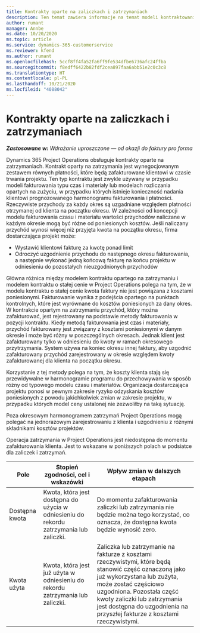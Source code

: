```yaml
---
title: Kontrakty oparte na zaliczkach i zatrzymaniach
description: Ten temat zawiera informacje na temat modeli kontraktowania opartych na zatrzymaniach lub zaliczkach w Project Operations.
author: rumant
manager: Annbe
ms.date: 10/20/2020
ms.topic: article
ms.service: dynamics-365-customerservice
ms.reviewer: kfend
ms.author: rumant
ms.openlocfilehash: 5ccf8ff4fa52fa6ff9fe534dfbe6736afc24ffba
ms.sourcegitcommit: f8edff6422b82fdf2cea897faa6abb51e2c0c3c8
ms.translationtype: HT
ms.contentlocale: pl-PL
ms.lasthandoff: 10/21/2020
ms.locfileid: "4088042"
---
```

# <a name="advances-and-retainer-based-contracts"></a>Kontrakty oparte na zaliczkach i zatrzymaniach 


_**Zastosowane w:** Wdrażanie uproszczone — od okazji do faktury pro forma_

Dynamics 365 Project Operations obsługuje kontrakty oparte na zatrzymaniach. Kontrakt oparty na zatrzymania jest wynegocjowanym zestawem równych płatności, które będą zafakturowane klientowi w czasie trwania projektu. Ten typ kontraktu jest zwykle używany w przypadku modeli fakturowania typu czas i materiały lub modelach rozliczania opartych na zużyciu, w przypadku których istnieje konieczność nadania klientowi prognozowanego harmonogramu fakturowania i płatności. Rzeczywiste przychody za każdy okres są uzgadniane względem płatności otrzymanej od klienta na początku okresu. W zależności od koncepcji modelu fakturowania czasu i materiału wartości przychodów naliczane w każdym okresie mogą być różne od poniesionych kosztów. Jeśli naliczany przychód wynosi więcej niż przyjęta kwota na początku okresu, firma dostarczająca projekt może:

- Wystawić klientowi fakturę za kwotę ponad limit 
- Odroczyć uzgodnienie przychodu do następnego okresu fakturowania, a następnie wykonać jedną końcową fakturę na końcu projektu w odniesieniu do pozostałych nieuzgodnionych przychodów

Główna różnica między modelem kontraktu opartego na zatrzymaniu i modelem kontraktu o stałej cenie w Project Operations polega na tym, że w modelu kontraktu o stałej cenie kwota faktury nie jest powiązana z kosztami poniesionymi. Fakturowanie wynika z podejścia opartego na punktach kontrolnych, które jest wyrównane do kosztów poniesionych za dany okres. W kontrakcie opartym na zatrzymaniu przychód, który można zafakturować, jest rejestrowany na podstawie metody fakturowania w pozycji kontraktu. Kiedy metodą fakturowania jest czas i materiały, przychód fakturowany jest związany z kosztami poniesionymi w danym okresie i może być różny w poszczególnych okresach. Jednak klient jest zafakturowany tylko w odniesieniu do kwoty w ramach okresowego przytrzymania. System używa na koniec okresu innej faktury, aby uzgodnić zafakturowany przychód zarejestrowany w okresie względem kwoty zafakturowanej dla klienta na początku okresu.

Korzystanie z tej metody polega na tym, że koszty klienta stają się przewidywalne w harmonogramie programu do przechowywania w sposób różny od typowego modelu czasu i materiałów. Organizacja dostarczająca projektu ponosi w pewnym zakresie ryzyko odzyskania kosztów poniesionych z powodu jakichkolwiek zmian w zakresie projektu, w przypadku których model ceny ustalonej nie zezwoliłby na taką sytuację.

Poza okresowym harmonogramem zatrzymań Project Operations mogą polegać na jednorazowym zarejestrowaniu z klienta i uzgodnieniu z różnymi składnikami kosztów projektów.

Operacja zatrzymania w Project Operations jest niedostępna do momentu zafakturowania klienta. Jest to wskazane w poniższych polach w podsiatce dla zaliczek i zatrzymań.

| Pole | Stopień zgodności, cel i wskazówki | Wpływ zmian w dalszych etapach |
| --- | --- | --- |
| Dostępna kwota | Kwota, która jest dostępna do użycia w odniesieniu do rekordu zatrzymania lub zaliczki. | Do momentu zafakturowania zaliczki lub zatrzymania nie będzie można tego korzystać, co oznacza, że dostępna kwota będzie wynosić zero. |
| Kwota użyta | Kwota, która jest już użyta w odniesieniu do rekordu zatrzymania lub zaliczki. | Zaliczka lub zatrzymanie na fakturze z kosztami rzeczywistymi, które będą stanowić część oznaczoną jako już wykorzystana lub zużyta, może zostać częściowo uzgodniona. Pozostała część kwoty zaliczki lub zatrzymania jest dostępna do uzgodnienia na przyszłej fakturze z kosztami rzeczywistymi. |
